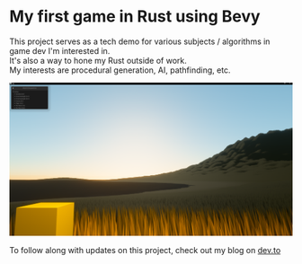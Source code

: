 # My first game in Rust using Bevy

This project serves as a tech demo for various subjects / algorithms in game dev I'm interested in.  
It's also a way to hone my Rust outside of work.  
My interests are procedural generation, AI, pathfinding, etc.  

<img src="demo_sc4.png">

To follow along with updates on this project, check out my blog on [dev.to](https://dev.to/mikeam565)

